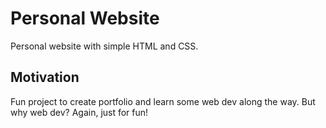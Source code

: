 # Personal Website

Personal website with simple HTML and CSS.

## Motivation
Fun project to create portfolio and learn some web dev along the way. But why web dev? Again, just for fun!